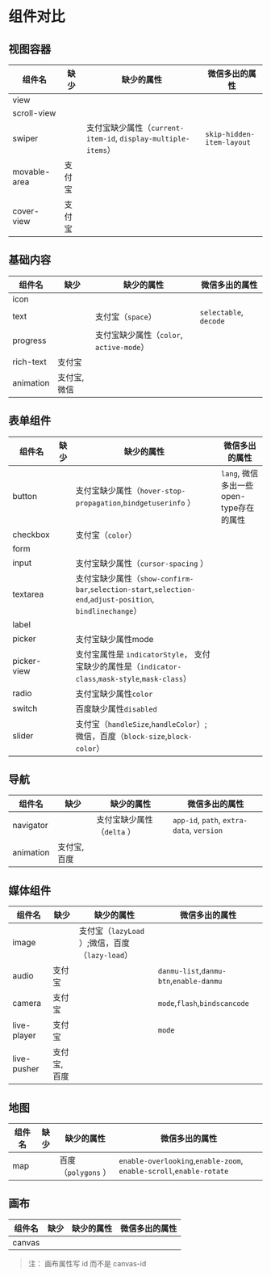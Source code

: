 
# 组件对比

## 视图容器


| 组件名     |    缺少                        |缺少的属性                        |微信多出的属性|
| -------- | ----------------------------------|-------------- |------|
| view  |                           |||
| scroll-view     |                          |||
| swiper | |支付宝缺少属性（```current-item-id```, ```display-multiple-items```）| ```skip-hidden-item-layout```	|
|movable-area|支付宝|||
|cover-view|支付宝||||


## 基础内容


| 组件名     |    缺少                        |缺少的属性                        |微信多出的属性|
| -------- | ----------------------------------|-------------- |------|
| icon  |                           |||
| text     |                           |支付宝（```space```）|```selectable```, ```decode```|
| progress |  |支付宝缺少属性（```color```, ```active-mode```）|	|
|rich-text|支付宝|||
|animation|支付宝, 微信||||

## 表单组件

| 组件名     |    缺少                        |缺少的属性                        |微信多出的属性|
| -------- | ----------------------------------|-------------- |------|
| button  |                           |支付宝缺少属性（```hover-stop-propagation```,```bindgetuserinfo``` ）|```lang```,  微信多出一些open-type存在的属性|
| checkbox     |                           |支付宝（```color```）||
| form |  ||	|
|input||支付宝缺少属性（```cursor-spacing``` ）||
|textarea||支付宝缺少属性（```show-confirm-bar```,```selection-start```,```selection-end```,```adjust-position```, ```bindlinechange```）|||
|label|||||
|picker||支付宝缺少属性mode |||
|picker-view||支付宝属性是 ```indicatorStyle```， 支付宝缺少的属性是（```indicator-class```,```mask-style```,```mask-class```） |||
|radio||支付宝缺少属性```color``` |||
|switch||百度缺少属性```disabled``` |||
|slider||支付宝（```handleSize```,```handleColor```）;微信，百度（```block-size```,```block-color```）|

## 导航

| 组件名     |    缺少                        |缺少的属性                        |微信多出的属性|
| -------- | ----------------------------------|-------------- |------|
| navigator  |                           |支付宝缺少属性（```delta``` ）|```app-id```, ```path```, ```extra-data```, ```version```|
|animation|支付宝, 百度||||

## 媒体组件

| 组件名     |    缺少                        |缺少的属性                        |微信多出的属性|
| -------- | ----------------------------------|-------------- |------|
| image  |                          |支付宝（```lazyLoad``` ）;微信，百度（```lazy-load```） ||
|audio|支付宝||```danmu-list```,```danmu-btn```,```enable-danmu```|
|camera|支付宝||```mode```,```flash```,```bindscancode```|
|live-player|支付宝||```mode```|
|live-pusher|支付宝, 百度|||


## 地图

| 组件名     |    缺少                        |缺少的属性                        |微信多出的属性|
| -------- | ----------------------------------|-------------- |------|
| map  |                           |百度（```polygons``` ） |```enable-overlooking```,```enable-zoom```, ```enable-scroll```,```enable-rotate```|

## 画布

| 组件名     |    缺少                        |缺少的属性                        |微信多出的属性|
| -------- | ----------------------------------|-------------- |------|
| canvas  |                           ||


> 注： 画布属性写 id 而不是 canvas-id



